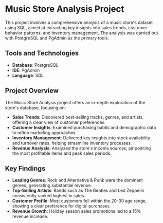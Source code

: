 # Music Store Analysis Project

This project involves a comprehensive analysis of a music store's dataset using SQL, aimed at extracting key insights into sales trends, customer behavior patterns, and inventory management. The analysis was carried out with PostgreSQL and PgAdmin as the primary tools.

## Tools and Technologies

- **Database**: PostgreSQL
- **IDE**: PgAdmin
- **Language**: SQL

## Project Overview

The Music Store Analysis project offers an in-depth exploration of the store's database, focusing on:

- **Sales Trends**: Discovered best-selling tracks, genres, and artists, offering a clear view of customer preferences.
- **Customer Insights**: Examined purchasing habits and demographic data to refine marketing approaches.
- **Inventory Management**: Delivered key insights into stock availability and turnover rates, helping streamline inventory processes.
- **Revenue Analysis**: Analyzed the store's income sources, pinpointing the most profitable items and peak sales periods.

## Key Findings

- **Leading Genres**: Rock and Alternative & Punk were the dominant genres, generating substantial revenue.
- **Top-Selling Artists**: Bands such as The Beatles and Led Zeppelin consistently ranked highest in sales.
- **Customer Profile**: Most customers fell within the 20-30 age range, showing a clear preference for digital purchases.
- **Revenue Growth**: Holiday season sales promotions led to a 15% revenue increase.


